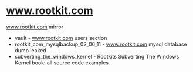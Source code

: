 # www.rootkit.com
www.rootkit.com mirror
* vault - www.rootkit.com users section
* rootkit_com_mysqlbackup_02_06_11 - www.rootkit.com mysql database dump leaked
* subverting_the_windows_kernel - Rootkits Subverting The Windows Kernel book: all source code examples

